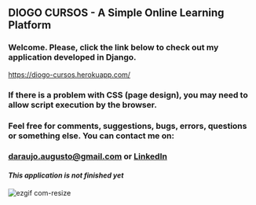## **DIOGO CURSOS - A Simple Online Learning Platform**

### Welcome. Please, click the link below to check out my application developed in Django.

https://diogo-cursos.herokuapp.com/

### If there is a problem with CSS (page design), you may need to allow script execution by the browser.


### Feel free for comments, suggestions, bugs, errors, questions or something else. You can contact me on:
### daraujo.augusto@gmail.com or [LinkedIn](https://linkedin.com/in/daraujo-augusto)
#### _This application is not finished yet_

![ezgif com-resize](https://user-images.githubusercontent.com/51061974/62897258-e3cd5a80-bd20-11e9-9f0e-812cbadd1495.gif)


